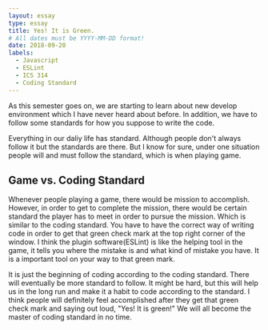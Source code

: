 ```yaml
---
layout: essay
type: essay
title: Yes! It is Green.
# All dates must be YYYY-MM-DD format!
date: 2018-09-20
labels: 
  - Javascript
  - ESLint
  - ICS 314
  - Coding Standard
---
```


As this semester goes on, we are starting to learn about new develop environment which I have never heard about before. In addition, we have to follow some standards for how you suppose to write the code. 

Everything in our daliy life has standard. Although people don't always follow it but the standards are there. But I know for sure, under one situation people will and must follow the standard, which is when playing game. 

## Game vs. Coding Standard

Whenever people playing a game, there would be mission to accomplish. However, in order to get to complete the mission, there would be certain standard the player has to meet in order to pursue the mission. Which is similar to the coding standard. You have to have the correct way of writing code in order to get that green check mark at the top right corner of the window. I think the plugin software(ESLint) is like the helping tool in the game, it tells you where the mistake is and what kind of mistake you have. It is a important tool on your way to that green mark. 

It is just the beginning of coding according to the coding standard. There will eventually be more standard to follow. It might be hard, but this will help us in the long run and make it a habit to code according to the standard. I think people will definitely feel accomplished after they get that green check mark and saying out loud, "Yes! It is green!" We will all become the master of coding standard in no time.
